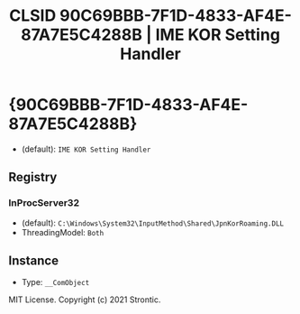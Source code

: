 ﻿---
title: "CLSID 90C69BBB-7F1D-4833-AF4E-87A7E5C4288B | IME KOR Setting Handler"
excerpt: What is COM-Object CLSID 90C69BBB-7F1D-4833-AF4E-87A7E5C4288B?
---

# {90C69BBB-7F1D-4833-AF4E-87A7E5C4288B}

* (default): `IME KOR Setting Handler`

## Registry


### InProcServer32

* (default): `C:\Windows\System32\InputMethod\Shared\JpnKorRoaming.DLL`
* ThreadingModel: `Both`

## Instance

* Type: `__ComObject`

MIT License. Copyright (c) 2021 Strontic.


